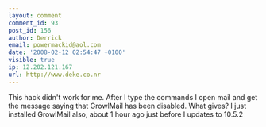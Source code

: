 ```yaml
---
layout: comment
comment_id: 93
post_id: 156
author: Derrick
email: powermackid@aol.com
date: '2008-02-12 02:54:47 +0100'
visible: true
ip: 12.202.121.167
url: http://www.deke.co.nr
---
```

This hack didn't work for me. After I type the commands I open mail and get the message saying that GrowlMail has been disabled. What gives? I just installed GrowlMail also, about 1 hour ago just before I updates to 10.5.2
